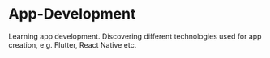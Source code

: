 # App-Development
Learning app development. Discovering different technologies used for app creation, e.g. Flutter, React Native etc. 
